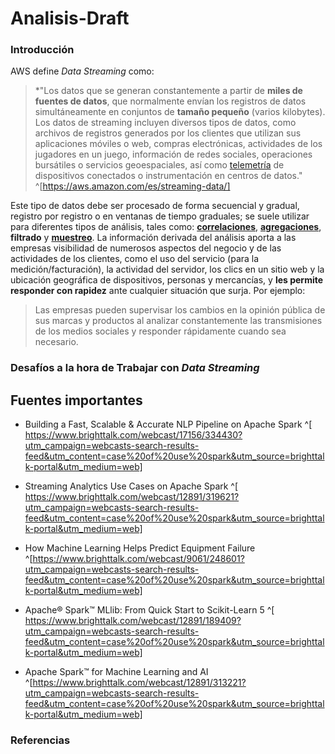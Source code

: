 # Analisis-Draft

### Introducción
AWS define *Data Streaming* como:
> *"Los  datos que se generan constantemente a partir de **miles de fuentes de datos**, que normalmente envían los registros de datos simultáneamente en conjuntos de **tamaño pequeño** (varios kilobytes). 
> Los datos de streaming incluyen diversos tipos de datos, como archivos de registros generados por los clientes que utilizan sus aplicaciones móviles o web, compras electrónicas, actividades de los jugadores en un juego, información de redes sociales, operaciones bursátiles o servicios geoespaciales, así como [telemetría](https://es.wikipedia.org/wiki/Telemetr%C3%ADa) de dispositivos conectados o instrumentación en centros de datos." ^[https://aws.amazon.com/es/streaming-data/]

Este tipo de  datos debe ser procesado de forma secuencial y gradual, registro por registro o en ventanas de tiempo graduales; se  suele utilizar para diferentes tipos de análisis, tales como: [**correlaciones**](https://es.wikipedia.org/wiki/Correlaci%C3%B3n), [**agregaciones**](https://www.tecnologias-informacion.com/agregacion.html), **filtrado** y [**muestreo**](https://enablement.acl.com/helpdocs/analytics/13/user-guide/es/Content/da_sampling_data/sampling_data.htm). 
La información derivada del análisis aporta a las empresas visibilidad de numerosos aspectos del negocio y de las actividades de los clientes, como el uso del servicio (para la medición/facturación), la actividad del servidor, los clics en un sitio web y la ubicación geográfica de dispositivos, personas y mercancías, y **les permite responder con rapidez** ante cualquier situación que surja. Por ejemplo:
>Las empresas pueden supervisar los cambios en la opinión pública de sus marcas y productos al analizar constantemente las transmisiones de los medios sociales y responder rápidamente cuando sea necesario.

### Desafíos a la hora de Trabajar con *Data Streaming*


## Fuentes importantes

- Building a Fast, Scalable & Accurate NLP Pipeline on Apache Spark ^[ https://www.brighttalk.com/webcast/17156/334430?utm_campaign=webcasts-search-results-feed&utm_content=case%20of%20use%20spark&utm_source=brighttalk-portal&utm_medium=web]
- Streaming Analytics Use Cases on Apache Spark ^[ https://www.brighttalk.com/webcast/12891/319621?utm_campaign=webcasts-search-results-feed&utm_content=case%20of%20use%20spark&utm_source=brighttalk-portal&utm_medium=web]
- How Machine Learning Helps Predict Equipment Failure ^[https://www.brighttalk.com/webcast/9061/248601?utm_campaign=webcasts-search-results-feed&utm_content=case%20of%20use%20spark&utm_source=brighttalk-portal&utm_medium=web]
- Apache® Spark™ MLlib: From Quick Start to Scikit-Learn  5 ^[ https://www.brighttalk.com/webcast/12891/189409?utm_campaign=webcasts-search-results-feed&utm_content=case%20of%20use%20spark&utm_source=brighttalk-portal&utm_medium=web]

- Apache Spark™ for Machine Learning and AI ^[https://www.brighttalk.com/webcast/12891/313221?utm_campaign=webcasts-search-results-feed&utm_content=case%20of%20use%20spark&utm_source=brighttalk-portal&utm_medium=web]

### Referencias
